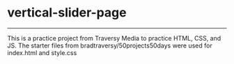 # vertical-slider-page
---
This is a practice project from Traversy Media to practice HTML, CSS, and JS.
The starter files from bradtraversy/50projects50days were used for index.html and style.css
